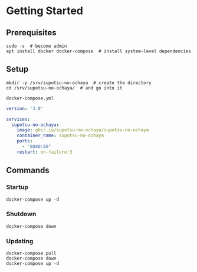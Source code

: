 # Getting Started

## Prerequisites

```shell
sudo -s  # become admin
apt install docker docker-compose  # install system-level dependencies
```

## Setup

```shell
mkdir -p /srv/supotsu-no-ochaya  # create the directory
cd /srv/supotsu-no-ochaya/  # and go into it
```

`docker-compose.yml`
```yaml
version: '3.8'

services:
  supotsu-no-ochaya:
    image: ghcr.io/supotsu-no-ochaya/supotsu-no-ochaya
    container_name: supotsu-no-ochaya
    ports:
      - "8080:80"
    restart: on-failure:3
```

## Commands

### Startup

```shell
docker-compose up -d
```

### Shutdown

```shell
docker-compose down
```

### Updating

```shell
docker-compose pull
docker-compose down
docker-compose up -d
```
